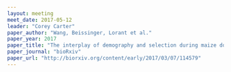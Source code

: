 ```yaml
---
layout: meeting
meet_date: 2017-05-12
leader: "Corey Carter"
paper_author: "Wang, Beissinger, Lorant et al."
paper_year: 2017
paper_title: "The interplay of demography and selection during maize domestication and expansion"
paper_journal: "bioRxiv"
paper_url: "http://biorxiv.org/content/early/2017/03/07/114579"
---
```

